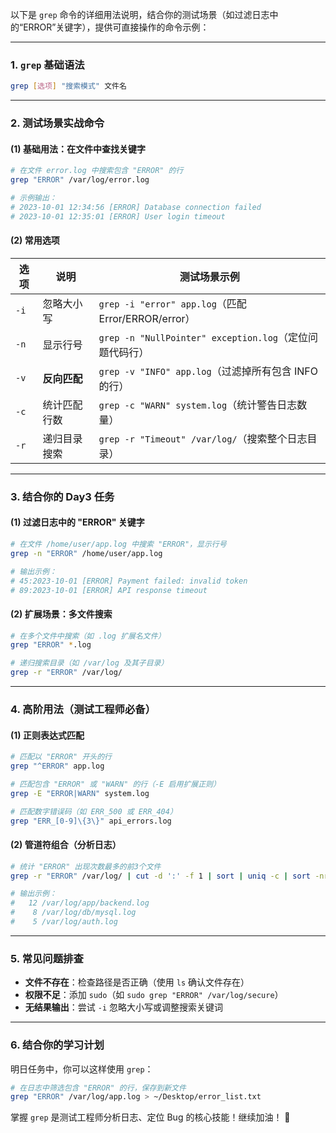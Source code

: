 

以下是 `grep` 命令的详细用法说明，结合你的测试场景（如过滤日志中的“ERROR”关键字），提供可直接操作的命令示例：

---

### **1. `grep` 基础语法**
```bash
grep [选项] "搜索模式" 文件名
```

---

### **2. 测试场景实战命令**
#### **(1) 基础用法：在文件中查找关键字**
```bash
# 在文件 error.log 中搜索包含 "ERROR" 的行
grep "ERROR" /var/log/error.log

# 示例输出：
# 2023-10-01 12:34:56 [ERROR] Database connection failed
# 2023-10-01 12:35:01 [ERROR] User login timeout
```

#### **(2) 常用选项**
| 选项 | 说明 | 测试场景示例 |
|------|------|--------------|
| `-i` | 忽略大小写 | `grep -i "error" app.log`（匹配 Error/ERROR/error） |
| `-n` | 显示行号 | `grep -n "NullPointer" exception.log`（定位问题代码行） |
| `-v` | **反向匹配** | `grep -v "INFO" app.log`（过滤掉所有包含 INFO 的行） |
| `-c` | 统计匹配行数 | `grep -c "WARN" system.log`（统计警告日志数量） |
| `-r` | 递归目录搜索 | `grep -r "Timeout" /var/log/`（搜索整个日志目录） |

---

### **3. 结合你的 Day3 任务**
#### **(1) 过滤日志中的 "ERROR" 关键字**
```bash
# 在文件 /home/user/app.log 中搜索 "ERROR"，显示行号
grep -n "ERROR" /home/user/app.log

# 输出示例：
# 45:2023-10-01 [ERROR] Payment failed: invalid token
# 89:2023-10-01 [ERROR] API response timeout
```

#### **(2) 扩展场景：多文件搜索**
```bash
# 在多个文件中搜索（如 .log 扩展名文件）
grep "ERROR" *.log

# 递归搜索目录（如 /var/log 及其子目录）
grep -r "ERROR" /var/log/
```

---

### **4. 高阶用法（测试工程师必备）**
#### **(1) 正则表达式匹配**
```bash
# 匹配以 "ERROR" 开头的行
grep "^ERROR" app.log

# 匹配包含 "ERROR" 或 "WARN" 的行（-E 启用扩展正则）
grep -E "ERROR|WARN" system.log

# 匹配数字错误码（如 ERR_500 或 ERR_404）
grep "ERR_[0-9]\{3\}" api_errors.log
```

#### **(2) 管道符组合（分析日志）**
```bash
# 统计 "ERROR" 出现次数最多的前3个文件
grep -r "ERROR" /var/log/ | cut -d ':' -f 1 | sort | uniq -c | sort -nr | head -3

# 输出示例：
#   12 /var/log/app/backend.log
#    8 /var/log/db/mysql.log
#    5 /var/log/auth.log
```

---

### **5. 常见问题排查**
- **文件不存在**：检查路径是否正确（使用 `ls` 确认文件存在）  
- **权限不足**：添加 `sudo`（如 `sudo grep "ERROR" /var/log/secure`）  
- **无结果输出**：尝试 `-i` 忽略大小写或调整搜索关键词  

---

### **6. 结合你的学习计划**
明日任务中，你可以这样使用 `grep`：  
```bash
# 在日志中筛选包含 "ERROR" 的行，保存到新文件
grep "ERROR" /var/log/app.log > ~/Desktop/error_list.txt
```

掌握 `grep` 是测试工程师分析日志、定位 Bug 的核心技能！继续加油！ 🚀